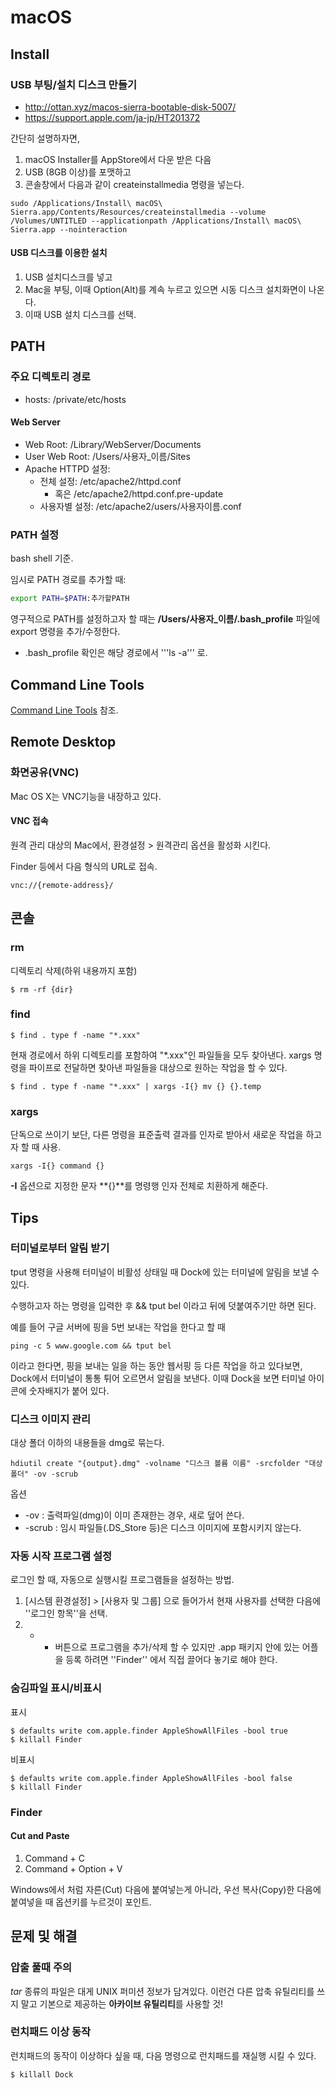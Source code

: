 # macOS

## Install
### USB 부팅/설치 디스크 만들기

* http://ottan.xyz/macos-sierra-bootable-disk-5007/
* https://support.apple.com/ja-jp/HT201372

간단히 설명하자면,
1. macOS Installer를 AppStore에서 다운 받은 다음
1. USB (8GB 이상)를 포맷하고
1. 콘솔창에서 다음과 같이 createinstallmedia 명령을 넣는다.

```
sudo /Applications/Install\ macOS\ Sierra.app/Contents/Resources/createinstallmedia --volume /Volumes/UNTITLED --applicationpath /Applications/Install\ macOS\ Sierra.app --nointeraction
```

#### USB 디스크를 이용한 설치

1. USB 설치디스크를 넣고
1. Mac을 부팅, 이때 Option(Alt)를 계속 누르고 있으면 시동 디스크 설치화면이 나온다.
1. 이때 USB 설치 디스크를 선택.

## PATH

### 주요 디렉토리 경로

* hosts: /private/etc/hosts

#### Web Server

- Web Root: /Library/WebServer/Documents
- User Web Root: /Users/사용자_이름/Sites
- Apache HTTPD 설정:
  - 전체 설정: /etc/apache2/httpd.conf 
    - 혹은 /etc/apache2/httpd.conf.pre-update
  - 사용자별 설정: /etc/apache2/users/사용자이름.conf

### PATH 설정
bash shell 기준.

임시로 PATH 경로를 추가할 때:
```bash
export PATH=$PATH:추가할PATH
```

영구적으로 PATH를 설정하고자 할 때는 **/Users/사용자_이름/.bash_profile** 파일에 export 명령을 추가/수정한다.

* .bash_profile 확인은 해당 경로에서 '''ls -a''' 로.

## Command Line Tools

[Command Line Tools](cmd_tools.md) 참조.

## Remote Desktop
### 화면공유(VNC)
Mac OS X는 VNC기능을 내장하고 있다.

#### VNC 접속
원격 관리 대상의 Mac에서, 환경설정 > 원격관리 옵션을 활성화 시킨다.

Finder 등에서 다음 형식의 URL로 접속.
```
vnc://{remote-address}/
```

## 콘솔

### rm
디렉토리 삭제(하위 내용까지 포함)
```
$ rm -rf {dir}
```

### find
```
$ find . type f -name "*.xxx"
```
현재 경로에서 하위 디렉토리를 포함하여 "\*.xxx"인 파일들을 모두 찾아낸다. xargs 명령을 파이프로 전달하면 찾아낸 파일들을 대상으로 원하는 작업을 할 수 있다.
```
$ find . type f -name "*.xxx" | xargs -I{} mv {} {}.temp
```

### xargs
단독으로 쓰이기 보단, 다른 명령을 표준출력 결과를 인자로 받아서 새로운 작업을 하고자 할 때 사용.
```
xargs -I{} command {}
```
**-I** 옵션으로 지정한 문자 **{}**를 명령행 인자 전체로 치환하게 해준다.

## Tips
### 터미널로부터 알림 받기

tput 명령을 사용해 터미널이 비활성 상태일 때 Dock에 있는 터미널에 알림을 보낼 수 있다.

수행하고자 하는 명령을 입력한 후 && tput bel 이라고 뒤에 덧붙여주기만 하면 된다.

예를 들어 구글 서버에 핑을 5번 보내는 작업을 한다고 할 때
```
ping -c 5 www.google.com && tput bel
```
이라고 한다면, 핑을 보내는 일을 하는 동안 웹서핑 등 다른 작업을 하고 있다보면, Dock에서 터미널이 통통 튀어 오르면서 알림을 보낸다. 이때 Dock을 보면 터미널 아이콘에 숫자배지가 붙어 있다.


### 디스크 이미지 관리
대상 폴더 이하의 내용들을 dmg로 묶는다.
```
hdiutil create "{output}.dmg" -volname "디스크 볼륨 이름" -srcfolder "대상 폴더" -ov -scrub
```

옵션
- -ov : 출력파일(dmg)이 이미 존재한는 경우, 새로 덮어 쓴다.
- -scrub : 임시 파일들(.DS_Store 등)은 디스크 이미지에 포함시키지 않는다.

### 자동 시작 프로그램 설정

로그인 할 때, 자동으로 실행시킬 프로그램들을 설정하는 방법.

1. [시스템 환경설정] > [사용자 및 그룹] 으로 들어가서 현재 사용자를 선택한 다음에 ''로그인 항목''을 선택.
1. + - 버튼으로 프로그램을 추가/삭제 할 수 있지만 .app 패키지 안에 있는 어플을 등록 하려면 ''Finder'' 에서 직접 끌어다 놓기로 해야 한다.

### 숨김파일 표시/비표시
표시
```
$ defaults write com.apple.finder AppleShowAllFiles -bool true
$ killall Finder
```
비표시
```
$ defaults write com.apple.finder AppleShowAllFiles -bool false
$ killall Finder
```

### Finder
#### Cut and Paste
1. Command + C
1. Command + Option + V

Windows에서 처럼 자른(Cut) 다음에 붙여넣는게 아니라, 우선 복사(Copy)한 다음에 붙여넣을 때 옵션키를 누르것이 포인트.

## 문제 및 해결
### 압출 풀때 주의

_tar_ 종류의 파일은 대게 UNIX 퍼미션 정보가 담겨있다. 이런건 다른 압축 유틸리티를 쓰지 말고 기본으로 제공하는 **아카이브 유틸리티**를 사용할 것!

### 런치패드 이상 동작
런치패드의 동작이 이상하다 싶을 때, 다음 명령으로 런치패드를 재실행 시킬 수 있다.
```
$ killall Dock
```
